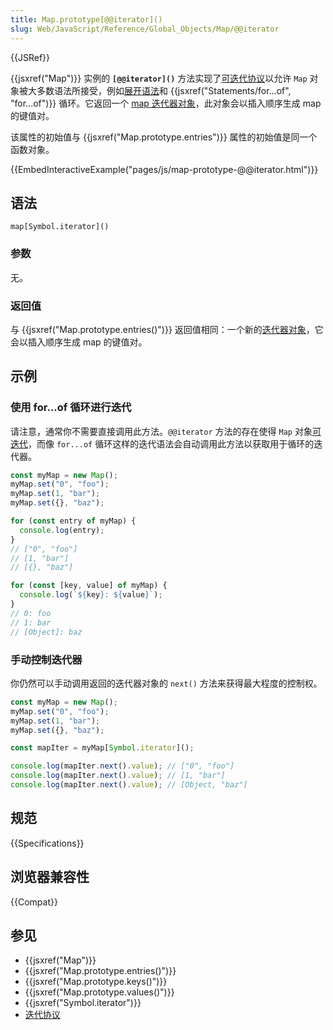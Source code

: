 ```yaml
---
title: Map.prototype[@@iterator]()
slug: Web/JavaScript/Reference/Global_Objects/Map/@@iterator
---
```


{{JSRef}}

{{jsxref("Map")}} 实例的 **`[@@iterator]()`** 方法实现了[可迭代协议](/zh-CN/docs/Web/JavaScript/Reference/Iteration_protocols)以允许 `Map` 对象被大多数语法所接受，例如[展开语法](/zh-CN/docs/Web/JavaScript/Reference/Operators/Spread_syntax)和 {{jsxref("Statements/for...of", "for...of")}} 循环。它返回一个 [map 迭代器对象](/zh-CN/docs/Web/JavaScript/Reference/Global_Objects/Iterator)，此对象会以插入顺序生成 map 的键值对。

该属性的初始值与 {{jsxref("Map.prototype.entries")}} 属性的初始值是同一个函数对象。

{{EmbedInteractiveExample("pages/js/map-prototype-@@iterator.html")}}

## 语法

```js-nolint
map[Symbol.iterator]()
```

### 参数

无。

### 返回值

与 {{jsxref("Map.prototype.entries()")}} 返回值相同：一个新的[迭代器对象](/zh-CN/docs/Web/JavaScript/Reference/Global_Objects/Iterator)，它会以插入顺序生成 map 的键值对。

## 示例

### 使用 for...of 循环进行迭代

请注意，通常你不需要直接调用此方法。`@@iterator` 方法的存在使得 `Map` 对象[可迭代](/zh-CN/docs/Web/JavaScript/Reference/Iteration_protocols#可迭代协议)，而像 `for...of` 循环这样的迭代语法会自动调用此方法以获取用于循环的迭代器。

```js
const myMap = new Map();
myMap.set("0", "foo");
myMap.set(1, "bar");
myMap.set({}, "baz");

for (const entry of myMap) {
  console.log(entry);
}
// ["0", "foo"]
// [1, "bar"]
// [{}, "baz"]

for (const [key, value] of myMap) {
  console.log(`${key}: ${value}`);
}
// 0: foo
// 1: bar
// [Object]: baz
```

### 手动控制迭代器

你仍然可以手动调用返回的迭代器对象的 `next()` 方法来获得最大程度的控制权。

```js
const myMap = new Map();
myMap.set("0", "foo");
myMap.set(1, "bar");
myMap.set({}, "baz");

const mapIter = myMap[Symbol.iterator]();

console.log(mapIter.next().value); // ["0", "foo"]
console.log(mapIter.next().value); // [1, "bar"]
console.log(mapIter.next().value); // [Object, "baz"]
```

## 规范

{{Specifications}}

## 浏览器兼容性

{{Compat}}

## 参见

- {{jsxref("Map")}}
- {{jsxref("Map.prototype.entries()")}}
- {{jsxref("Map.prototype.keys()")}}
- {{jsxref("Map.prototype.values()")}}
- {{jsxref("Symbol.iterator")}}
- [迭代协议](/zh-CN/docs/Web/JavaScript/Reference/Iteration_protocols)
